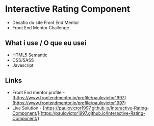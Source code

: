 # Interactive Rating Component
- Desafio do site Front End Mentor
- Front End Mentor Challenge

## What i use / O que eu usei 
- HTML5 Semantic
- CSS/SASS
- Javascript

## Links 
 - Front End mentor profile - [https://www.frontendmentor.io/profile/paulovictor1997](https://www.frontendmentor.io/profile/paulovictor1997)
 - Live Solution - [https://paulovictor1997.github.io/Interactive-Rating-Component/](https://paulovictor1997.github.io/Interactive-Rating-Component/)
